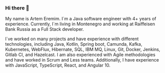 ### Hi there 👋

My name is Artem Eremim. I\`m a Java software engineer with 4+ years of experience. Currently, I\`m living in Montenegro and working at Raiffeisen Bank Russia as a Full Stack developer.

I`ve worked on many projects and have experience with different technologies, including Java, Kotlin, Spring boot, Camunda, Kafka, Kubernetes, WebFlux, Hibernate, SQL, IBM MQ, Linux, Git, Docker, Jenkins, Gitlab CI, and Hazelcast. I am also experienced with Agile methodologies and have worked in Scrum and Less teams. Additionally, I have experience with JavaScript, TypeScript, React, and Angular 10.

